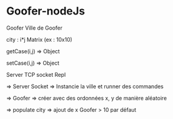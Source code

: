 # Goofer-nodeJs

Goofer 
Ville de Goofer 

city : i*j Matrix (ex : 10x10)

getCase(i,j) =>  Object

setCase(i,j) =>  Object

Server TCP socket Repl

=> Server Socket => Instancie la ville et runner des commandes 


=> Goofer => créer avec des ordonnées x, y de manière aléatoire

=> populate city => ajout de x Goofer > 10 par défaut
